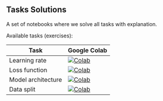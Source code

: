 
## Tasks Solutions

A set of notebooks where we solve all tasks with explanation.

Available tasks (exercises):

| Task  | Google Colab  |
|---|---|
| Learning rate | [![Colab](https://colab.research.google.com/assets/colab-badge.svg)](https://colab.research.google.com/github/wilhelm-lab/dlomix-resources/blob/main_extended/notebooks/tasks_solutions/1_Learning_Rate_sol.ipynb) |
| Loss function  | [![Colab](https://colab.research.google.com/assets/colab-badge.svg)](https://colab.research.google.com/github/wilhelm-lab/dlomix-resources/blob/main_extended/notebooks/tasks_solutions/2_LossFunction_sol.ipynb)  |
| Model architecture  | [![Colab](https://colab.research.google.com/assets/colab-badge.svg)](https://colab.research.google.com/github/wilhelm-lab/dlomix-resources/blob/main_extended/notebooks/tasks_solutions/3_ModelArchitecture_sol.ipynb)  |
| Data split | [![Colab](https://colab.research.google.com/assets/colab-badge.svg)](https://colab.research.google.com/github/wilhelm-lab/dlomix-resources/blob/main_extended/notebooks/tasks_solutions/4_DataSplit_sol.ipynb) |